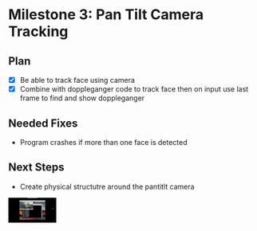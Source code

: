 # Milestone 3: Pan Tilt Camera Tracking

## Plan
- [x] Be able to track face using camera
- [x] Combine with doppleganger code to track face then on input use last frame to find and show doppleganger

## Needed Fixes
- Program crashes if more than one face is detected

## Next Steps
- Create physical structutre around the pantitlt camera

![](cameraTrack.gif)